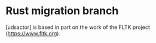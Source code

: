 # Rust migration branch

[udsactor] is based in part on the work of the
FLTK project (https://www.fltk.org).